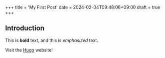 +++
title = 'My First Post'
date = 2024-02-04T09:48:06+09:00
draft = true
+++
## Introduction

This is **bold** text, and this is *emphasized* text.

Visit the [Hugo](https://gohugo.io) website!